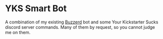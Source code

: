 # YKS Smart Bot

A combination of my existing [Buzzerd](https://github.com/jacknight/buzzer) bot and some Your Kickstarter Sucks discord server commands. Many of them by request, so you cannot judge me on them.
